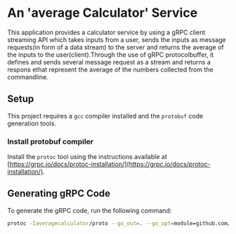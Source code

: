# An 'average Calculator' Service

This application provides a calculator service by using a gRPC client streaming API which takes inputs from a user, sends the inputs as message requests(in form of a data stream) to the server  and returns the average of the inputs to the user(client).Through the use of gRPC protocolbuffer, it defines and sends several message request as a stream and returns a respons ethat represent the average of the numbers collected from the commandline.
## Setup

This project requires a `gcc` compiler installed and the `protobuf` code generation tools.

### Install protobuf compiler

Install the `protoc` tool using the instructions available at [https://grpc.io/docs/protoc-installation/](https://grpc.io/docs/protoc-installation/). 

## Generating gRPC Code 

To generate the gRPC code, run the following command:
 
```bash
protoc -Iaveragecalculator/proto --go_out=. --go_opt=module=github.com/AdekunleDally/grpc-client-streaming-api --go-grpc_out=. --go-grpc_opt=module=github.com/AdekunleDally/grpc-client-streaming-api averagecalculator/proto/avr_calculator.proto 

